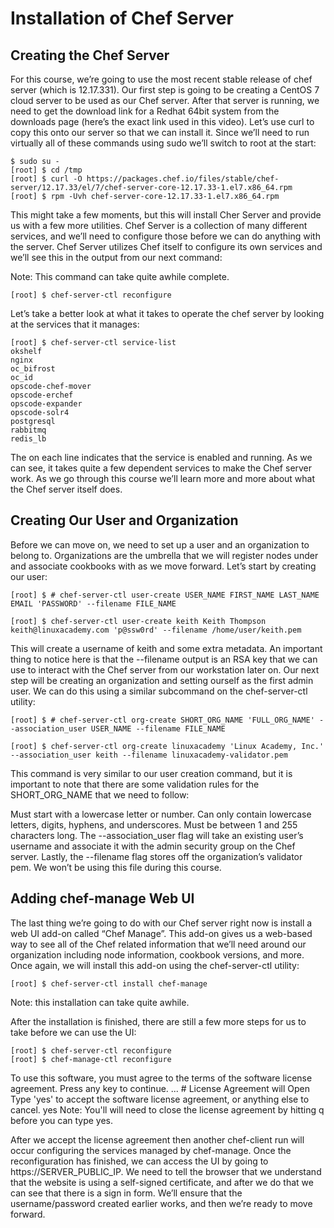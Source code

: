 # Installation of Chef Server

## Creating the Chef Server

For this course, we’re going to use the most recent stable release of chef server (which is 12.17.331). Our first step is going to be creating a CentOS 7 cloud server to be used as our Chef server. After that server is running, we need to get the download link for a Redhat 64bit system from the downloads page (here’s the exact link used in this video). Let’s use curl to copy this onto our server so that we can install it. Since we’ll need to run virtually all of these commands using sudo we’ll switch to root at the start:
```
$ sudo su -
[root] $ cd /tmp
[root] $ curl -O https://packages.chef.io/files/stable/chef-server/12.17.33/el/7/chef-server-core-12.17.33-1.el7.x86_64.rpm
[root] $ rpm -Uvh chef-server-core-12.17.33-1.el7.x86_64.rpm
```
This might take a few moments, but this will install Cher Server and provide us with a few more utilities. Chef Server is a collection of many different services, and we’ll need to configure those before we can do anything with the server. Chef Server utilizes Chef itself to configure its own services and we’ll see this in the output from our next command:

Note: This command can take quite awhile complete.
```
[root] $ chef-server-ctl reconfigure
```

Let’s take a better look at what it takes to operate the chef server by looking at the services that it manages:
```
[root] $ chef-server-ctl service-list
okshelf
nginx
oc_bifrost
oc_id
opscode-chef-mover
opscode-erchef
opscode-expander
opscode-solr4
postgresql
rabbitmq
redis_lb
```
The on each line indicates that the service is enabled and running. As we can see, it takes quite a few dependent services to make the Chef server work. As we go through this course we’ll learn more and more about what the Chef server itself does.

## Creating Our User and Organization
Before we can move on, we need to set up a user and an organization to belong to. Organizations are the umbrella that we will register nodes under and associate cookbooks with as we move forward. Let’s start by creating our user:
```
[root] $ # chef-server-ctl user-create USER_NAME FIRST_NAME LAST_NAME EMAIL 'PASSWORD' --filename FILE_NAME

[root] $ chef-server-ctl user-create keith Keith Thompson keith@linuxacademy.com 'p@ssw0rd' --filename /home/user/keith.pem
```
This will create a username of keith and some extra metadata. An important thing to notice here is that the --filename output is an RSA key that we can use to interact with the Chef server from our workstation later on. Our next step will be creating an organization and setting ourself as the first admin user. We can do this using a similar subcommand on the chef-server-ctl utility:

```
[root] $ # chef-server-ctl org-create SHORT_ORG_NAME 'FULL_ORG_NAME' --association_user USER_NAME --filename FILE_NAME

[root] $ chef-server-ctl org-create linuxacademy 'Linux Academy, Inc.' --association_user keith --filename linuxacademy-validator.pem
```

This command is very similar to our user creation command, but it is important to note that there are some validation rules for the SHORT_ORG_NAME that we need to follow:

Must start with a lowercase letter or number.
Can only contain lowercase letters, digits, hyphens, and underscores.
Must be between 1 and 255 characters long.
The --association_user flag will take an existing user’s username and associate it with the admin security group on the Chef server. Lastly, the --filename flag stores off the organization’s validator pem. We won’t be using this file during this course.

## Adding chef-manage Web UI
The last thing we’re going to do with our Chef server right now is install a web UI add-on called “Chef Manage”. This add-on gives us a web-based way to see all of the Chef related information that we’ll need around our organization including node information, cookbook versions, and more. Once again, we will install this add-on using the chef-server-ctl utility:
```
[root] $ chef-server-ctl install chef-manage
```
Note: this installation can take quite awhile.

After the installation is finished, there are still a few more steps for us to take before we can use the UI:
```
[root] $ chef-server-ctl reconfigure
[root] $ chef-manage-ctl reconfigure
```
To use this software, you must agree to the terms of the software license agreement.
Press any key to continue.
... # License Agreement will Open
Type 'yes' to accept the software license agreement, or anything else to cancel.
yes
Note: You'll will need to close the license agreement by hitting q before you can type yes.

After we accept the license agreement then another chef-client run will occur configuring the services managed by chef-manage. Once the reconfiguration has finished, we can access the UI by going to https://SERVER_PUBLIC_IP. We need to tell the browser that we understand that the website is using a self-signed certificate, and after we do that we can see that there is a sign in form. We’ll ensure that the username/password created earlier works, and then we’re ready to move forward.